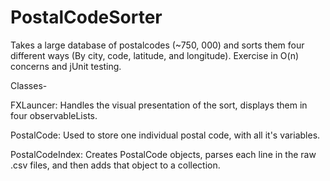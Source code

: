 PostalCodeSorter
================

Takes a large database of postalcodes (~750, 000) and sorts them four different ways (By city, code, latitude, and longitude). Exercise in O(n) concerns and jUnit testing.

Classes-

FXLauncer:
Handles the visual presentation of the sort, displays them in four observableLists. 

PostalCode:
Used to store one individual postal code, with all it's variables. 

PostalCodeIndex:
Creates PostalCode objects, parses each line in the raw .csv files, and then adds that object to a collection. 
